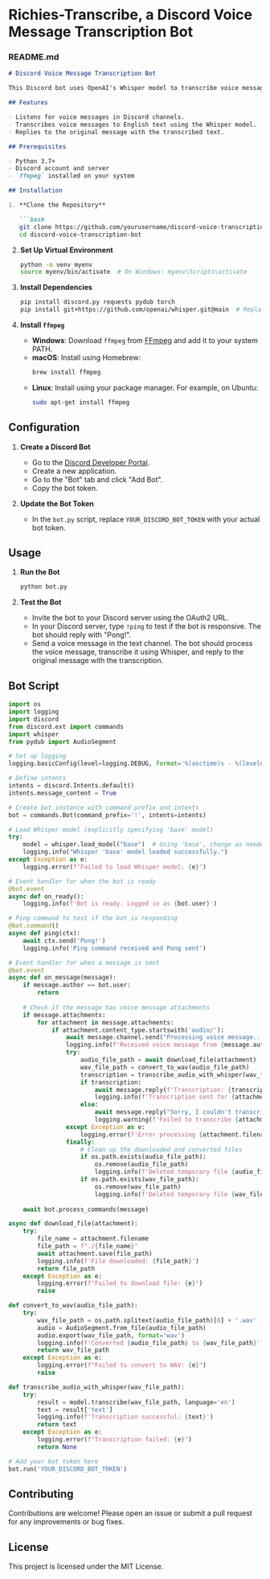 # Richies-Transcribe, a Discord Voice Message Transcription Bot

### README.md

```markdown
# Discord Voice Message Transcription Bot

This Discord bot uses OpenAI's Whisper model to transcribe voice messages into English text. The bot listens for voice messages in Discord channels and replies with the transcribed text.

## Features

- Listens for voice messages in Discord channels.
- Transcribes voice messages to English text using the Whisper model.
- Replies to the original message with the transcribed text.

## Prerequisites

- Python 3.7+
- Discord account and server
- `ffmpeg` installed on your system

## Installation

1. **Clone the Repository**

   ```bash
   git clone https://github.com/yourusername/discord-voice-transcription-bot.git
   cd discord-voice-transcription-bot
   ```

2. **Set Up Virtual Environment**

   ```bash
   python -m venv myenv
   source myenv/bin/activate  # On Windows: myenv\Scripts\activate
   ```

3. **Install Dependencies**

   ```bash
   pip install discord.py requests pydub torch
   pip install git+https://github.com/openai/whisper.git@main  # Replace 'main' with the specific commit or tag if known
   ```

4. **Install `ffmpeg`**

   - **Windows**: Download `ffmpeg` from [FFmpeg](https://ffmpeg.org/download.html) and add it to your system PATH.
   - **macOS**: Install using Homebrew:
     ```bash
     brew install ffmpeg
     ```
   - **Linux**: Install using your package manager. For example, on Ubuntu:
     ```bash
     sudo apt-get install ffmpeg
     ```

## Configuration

1. **Create a Discord Bot**

   - Go to the [Discord Developer Portal](https://discord.com/developers/applications).
   - Create a new application.
   - Go to the "Bot" tab and click "Add Bot".
   - Copy the bot token.

2. **Update the Bot Token**

   - In the `bot.py` script, replace `YOUR_DISCORD_BOT_TOKEN` with your actual bot token.

## Usage

1. **Run the Bot**

   ```bash
   python bot.py
   ```

2. **Test the Bot**

   - Invite the bot to your Discord server using the OAuth2 URL.
   - In your Discord server, type `!ping` to test if the bot is responsive. The bot should reply with "Pong!".
   - Send a voice message in the text channel. The bot should process the voice message, transcribe it using Whisper, and reply to the original message with the transcription.

## Bot Script

```python
import os
import logging
import discord
from discord.ext import commands
import whisper
from pydub import AudioSegment

# Set up logging
logging.basicConfig(level=logging.DEBUG, format='%(asctime)s - %(levelname)s - %(message)s')

# Define intents
intents = discord.Intents.default()
intents.message_content = True

# Create bot instance with command prefix and intents
bot = commands.Bot(command_prefix='!', intents=intents)

# Load Whisper model (explicitly specifying 'base' model)
try:
    model = whisper.load_model("base")  # Using 'base', change as needed for 'tiny', 'small', etc.
    logging.info("Whisper 'base' model loaded successfully.")
except Exception as e:
    logging.error(f"Failed to load Whisper model: {e}")

# Event handler for when the bot is ready
@bot.event
async def on_ready():
    logging.info(f'Bot is ready. Logged in as {bot.user}')

# Ping command to test if the bot is responding
@bot.command()
async def ping(ctx):
    await ctx.send('Pong!')
    logging.info('Ping command received and Pong sent')

# Event handler for when a message is sent
@bot.event
async def on_message(message):
    if message.author == bot.user:
        return
    
    # Check if the message has voice message attachments
    if message.attachments:
        for attachment in message.attachments:
            if attachment.content_type.startswith('audio/'):
                await message.channel.send("Processing voice message...")
                logging.info(f'Received voice message from {message.author}: {attachment.filename}')
                try:
                    audio_file_path = await download_file(attachment)
                    wav_file_path = convert_to_wav(audio_file_path)
                    transcription = transcribe_audio_with_whisper(wav_file_path)
                    if transcription:
                        await message.reply(f'Transcription: {transcription}')
                        logging.info(f'Transcription sent for {attachment.filename}')
                    else:
                        await message.reply("Sorry, I couldn't transcribe the audio.")
                        logging.warning(f'Failed to transcribe {attachment.filename}')
                except Exception as e:
                    logging.error(f'Error processing {attachment.filename}: {e}')
                finally:
                    # Clean up the downloaded and converted files
                    if os.path.exists(audio_file_path):
                        os.remove(audio_file_path)
                        logging.info(f'Deleted temporary file {audio_file_path}')
                    if os.path.exists(wav_file_path):
                        os.remove(wav_file_path)
                        logging.info(f'Deleted temporary file {wav_file_path}')
    
    await bot.process_commands(message)

async def download_file(attachment):
    try:
        file_name = attachment.filename
        file_path = f"./{file_name}"
        await attachment.save(file_path)
        logging.info(f'File downloaded: {file_path}')
        return file_path
    except Exception as e:
        logging.error(f"Failed to download file: {e}")
        raise

def convert_to_wav(audio_file_path):
    try:
        wav_file_path = os.path.splitext(audio_file_path)[0] + '.wav'
        audio = AudioSegment.from_file(audio_file_path)
        audio.export(wav_file_path, format='wav')
        logging.info(f'Converted {audio_file_path} to {wav_file_path}')
        return wav_file_path
    except Exception as e:
        logging.error(f"Failed to convert to WAV: {e}")
        raise

def transcribe_audio_with_whisper(wav_file_path):
    try:
        result = model.transcribe(wav_file_path, language='en')
        text = result['text']
        logging.info(f'Transcription successful: {text}')
        return text
    except Exception as e:
        logging.error(f"Transcription failed: {e}")
        return None

# Add your bot token here
bot.run('YOUR_DISCORD_BOT_TOKEN')
```

## Contributing

Contributions are welcome! Please open an issue or submit a pull request for any improvements or bug fixes.

## License

This project is licensed under the MIT License.
```
